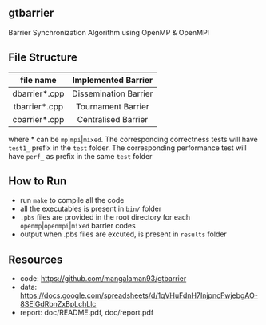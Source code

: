 ## gtbarrier
Barrier Synchronization Algorithm using OpenMP &amp; OpenMPI

## File Structure
|   file name   |  Implemented Barrier  |
|:-------------:|:---------------------:|
| dbarrier*.cpp | Dissemination Barrier |
| tbarrier*.cpp |   Tournament Barrier  |
| cbarrier*.cpp |  Centralised Barrier  |

where * can be `mp`|`mpi`|`mixed`. The corresponding correctness tests will have `test1_` prefix in the `test` folder. The corresponding performance test will have `perf_` as prefix in the same `test` folder

## How to Run
* run `make` to compile all the code
* all the executables is present in `bin/` folder
* `.pbs` files are provided in the root directory for each `openmp`|`openmpi`|`mixed` barrier codes
* output when .pbs files are excuted, is present in `results` folder

## Resources
* code: https://github.com/mangalaman93/gtbarrier
* data: https://docs.google.com/spreadsheets/d/1qVHuFdnH7InjpncFwjebgAO-8SEiGdRbnZxBpLchLlc
* report: doc/README.pdf, doc/report.pdf
